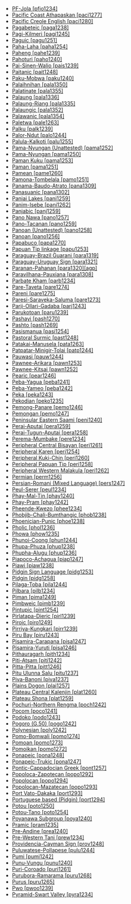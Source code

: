 - [PF-Jola [pfjo1234]](tree/atla1278/nort3146/cent2230/bakk1238/nucl1345/fhjo1234/pfjo1234/pfjola.pfjo1234.ini)
- [Pacific Coast Athapaskan [paci1277]](tree/atha1245/atha1246/atha1247/paci1277/pacificcoastathapaskan.paci1277.ini)
- [Pacific Creole English [paci1280]](tree/indo1319/germ1287/nort3152/west2793/nort3175/angl1264/angl1265/merc1242/macr1271/paci1280/pacificcreoleenglish.paci1280.ini)
- [Pagabeteic [paga1238]](tree/atla1278/volt1241/benu1247/bant1294/sout3152/narr1281/abab1240/oldb1234/midd1348/late1250/paga1238/pagabeteic.paga1238.ini)
- [Pagi-Kilmeri [pagi1245]](tree/bord1247/bewa1242/pagi1245/pagikilmeri.pagi1245.ini)
- [Paguic [pagu1251]](tree/nort2923/nort2924/main1282/kaor1242/pagu1251/paguic.pagu1251.ini)
- [Paha-Laha [paha1254]](tree/taik1256/kada1291/sout3143/paha1254/pahalaha.paha1254.ini)
- [Paheng [pahe1239]](tree/hmon1336/hmon1337/pahe1239/paheng.pahe1239.ini)
- [Pahoturi [paho1240]](tree/paho1240/pahoturi.paho1240.ini)
- [Pai-Sinen-Walio [pais1239]](tree/wali1264/pais1239/paisinenwalio.pais1239.ini)
- [Paitanic [pait1248]](tree/aust1307/nucl1752/mala1545/nort3253/sout3154/grea1293/pait1248/paitanic.pait1248.ini)
- [Paku-Mobwa [paku1240]](tree/sino1245/kare1337/sout1554/paku1240/pakumobwa.paku1240.ini)
- [Palaihnihan [pala1350]](tree/pala1350/palaihnihan.pala1350.ini)
- [Palatinate [pala1355]](tree/indo1319/germ1287/nort3152/west2793/fran1268/high1287/pala1355/palatinate.pala1355.ini)
- [Palaung [pala1336]](tree/aust1305/khas1273/pala1352/west2791/pala1336/palaung.pala1336.ini)
- [Palaung-Riang [pala1335]](tree/aust1305/khas1273/pala1352/pala1335/palaungriang.pala1335.ini)
- [Palaungic [pala1352]](tree/aust1305/khas1273/pala1352/palaungic.pala1352.ini)
- [Palawanic [pala1354]](tree/aust1307/nucl1752/mala1545/grea1284/pala1354/palawanic.pala1354.ini)
- [Paletwa [pale1263]](tree/sino1245/kuki1245/kuki1246/peri1260/sout3160/pale1263/paletwa.pale1263.ini)
- [Palku [palk1239]](tree/pama1250/karn1253/palk1239/palku.palk1239.ini)
- [Palor-Ndut [palo1244]](tree/atla1278/nort3146/nort3148/cang1245/palo1244/palorndut.palo1244.ini)
- [Palula-Kalkoti [palu1255]](tree/indo1319/indo1320/indo1321/indo1324/shin1270/west2860/palu1255/palulakalkoti.palu1255.ini)
- [Pama-Nyungan (Unattested) [pama1252]](tree/unat1236/pama1252/pamanyunganunattested.pama1252.ini)
- [Pama-Nyungan [pama1250]](tree/pama1250/pamanyungan.pama1250.ini)
- [Paman Kuku [pama1253]](tree/pama1250/pama1251/comp1236/wika1239/kuku1276/kuku1277/pama1253/pamankuku.pama1253.ini)
- [Paman [pama1251]](tree/pama1250/pama1251/paman.pama1251.ini)
- [Pamean [pame1260]](tree/otom1299/west2783/otop1241/otop1242/pame1260/pamean.pame1260.ini)
- [Pamona-Tombelala [pamo1251]](tree/aust1307/nucl1752/mala1545/cele1242/kail1255/kail1253/nort2898/pamo1251/pamonatombelala.pamo1251.ini)
- [Panama-Baudo-Atrato [pana1309]](tree/choc1280/embe1258/atra1235/pana1309/panamabaudoatrato.pana1309.ini)
- [Panasuanic [pana1302]](tree/aust1307/nucl1752/mala1545/sout2923/seko1241/pana1302/panasuanic.pana1302.ini)
- [Paniai Lakes [pani1259]](tree/nucl1709/pani1259/paniailakes.pani1259.ini)
- [Panim-Isebe [pani1262]](tree/nucl1709/mada1298/croi1234/mabu1247/gumm1240/pani1262/panimisebe.pani1262.ini)
- [Panjabic [panj1259]](tree/indo1319/indo1320/indo1321/indo1324/sind1278/lahn1241/panj1259/panjabic.panj1259.ini)
- [Pano Nawa [pano1257]](tree/pano1259/pano1256/main1279/pano1257/panonawa.pano1257.ini)
- [Pano-Tacanan [pano1259]](tree/pano1259/panotacanan.pano1259.ini)
- [Panoan (Unattested) [pano1258]](tree/unat1236/pano1258/panoanunattested.pano1258.ini)
- [Panoan [pano1256]](tree/pano1259/pano1256/panoan.pano1256.ini)
- [Papabuco [papa1270]](tree/otom1299/east2557/popo1292/zapo1436/zapo1437/papa1270/papabuco.papa1270.ini)
- [Papuan Tip linkage [papu1253]](tree/aust1307/nucl1752/mala1545/cent2237/east2712/ocea1241/west2818/papu1253/papuantiplinkage.papu1253.ini)
- [Paraguay-Brazil Guarani [para1319]](tree/tupi1275/mawe1252/awet1245/tupi1276/tupi1277/tupi1282/para1319/paraguaybrazilguarani.para1319.ini)
- [Paraguay-Uruguay Sign [para1321]](tree/sign1238/sign1237/para1321/paraguayuruguaysign.para1321.ini)
- [Paranan-Pahanan [para1320][agp]](tree/aust1307/nucl1752/mala1545/nort3238/nort3187/nucl1755/para1320/parananpahanan.para1320.ini)
- [Paravilhana-Pauxiana [para1308]](tree/cari1283/vene1261/mapo1244/para1308/paravilhanapauxiana.para1308.ini)
- [Parbate Kham [parb1234]](tree/sino1245/hima1249/maha1306/kham1285/kham1286/parb1234/parbatekham.parb1234.ini)
- [Pare-Taveta [pare1274]](tree/atla1278/volt1241/benu1247/bant1294/sout3152/narr1281/east2731/nort3203/nort3209/pare1274/paretaveta.pare1274.ini)
- [Pareni [pare1275]](tree/araw1281/nort2990/alto1249/pare1275/pareni.pare1275.ini)
- [Paresi-Saraveka-Saluma [pare1273]](tree/araw1281/cent2226/pare1273/paresisaravekasaluma.pare1273.ini)
- [Parji-Ollari-Gadaba [parj1243]](tree/drav1251/cent2227/parj1243/parjiollarigadaba.parj1243.ini)
- [Parukotoan [paru1239]](tree/cari1283/paru1239/parukotoan.paru1239.ini)
- [Pashayi [pash1270]](tree/indo1319/indo1320/indo1321/indo1324/pash1270/pashayi.pash1270.ini)
- [Pashto [pash1269]](tree/indo1319/indo1320/iran1269/east2704/sout3156/pash1269/pashto.pash1269.ini)
- [Pasismanua [pasi1254]](tree/aust1307/nucl1752/mala1545/cent2237/east2712/ocea1241/west2818/nort3206/nger1241/viti1243/sout2874/araw1269/pasi1254/pasismanua.pasi1254.ini)
- [Pastoral Surmic [past1248]](tree/surm1244/sout2836/sout2837/past1248/pastoralsurmic.past1248.ini)
- [Patakai-Manusela [pata1263]](tree/aust1307/nucl1752/mala1545/cent2237/cent2245/cent2254/east2466/nunu1252/pata1263/patakaimanusela.pata1263.ini)
- [Patpatar-Minigir-Tolai [patp1244]](tree/aust1307/nucl1752/mala1545/cent2237/east2712/ocea1241/west2818/meso1253/newi1242/stge1234/labe1241/patp1244/patpatarminigirtolai.patp1244.ini)
- [Pauwasi [pauw1244]](tree/pauw1244/pauwasi.pauw1244.ini)
- [Pawnee-Arikara [pawn1253]](tree/cadd1255/nort2950/pawn1252/pawn1253/pawneearikara.pawn1253.ini)
- [Pawnee-Kitsai [pawn1252]](tree/cadd1255/nort2950/pawn1252/pawneekitsai.pawn1252.ini)
- [Pearic [pear1246]](tree/aust1305/pear1246/pearic.pear1246.ini)
- [Peba-Yagua [peba1241]](tree/peba1241/pebayagua.peba1241.ini)
- [Peba-Yameo [peba1242]](tree/peba1241/peba1242/pebayameo.peba1242.ini)
- [Peka [peka1243]](tree/nucl1709/mada1298/raic1241/peka1243/peka.peka1243.ini)
- [Pekodian [peko1235]](tree/cari1283/peko1235/pekodian.peko1235.ini)
- [Pemong-Panare [pemo1246]](tree/cari1283/vene1261/pemo1246/pemongpanare.pemo1246.ini)
- [Pemongan [pemo1247]](tree/cari1283/vene1261/pemo1246/pemo1247/pemongan.pemo1247.ini)
- [Peninsular Eastern Saami [peni1240]](tree/ural1272/saam1281/east2324/peni1240/peninsulareasternsaami.peni1240.ini)
- [Perai-Aputai [pera1259]](tree/aust1307/nucl1752/mala1545/cent2237/cent2245/timo1259/nort3194/weta1245/pera1258/pera1259/peraiaputai.pera1259.ini)
- [Perai-Tugun-Aputai [pera1258]](tree/aust1307/nucl1752/mala1545/cent2237/cent2245/timo1259/nort3194/weta1245/pera1258/peraitugunaputai.pera1258.ini)
- [Perema-Mumbake [pere1234]](tree/atla1278/volt1241/nort3149/adam1258/adam1259/samb1322/samb1323/leko1246/samb1324/pere1234/peremamumbake.pere1234.ini)
- [Peripheral Central Bisayan [peri1261]](tree/aust1307/nucl1752/mala1545/grea1284/cent2246/bisa1268/cent2263/peri1261/peripheralcentralbisayan.peri1261.ini)
- [Peripheral Karen [peri1254]](tree/sino1245/kare1337/peri1254/peripheralkaren.peri1254.ini)
- [Peripheral Kuki-Chin [peri1260]](tree/sino1245/kuki1245/kuki1246/peri1260/peripheralkukichin.peri1260.ini)
- [Peripheral Papuan Tip [peri1258]](tree/aust1307/nucl1752/mala1545/cent2237/east2712/ocea1241/west2818/papu1253/peri1258/peripheralpapuantip.peri1258.ini)
- [Peripheral Western Malakula [peri1262]](tree/aust1307/nucl1752/mala1545/cent2237/east2712/ocea1241/nort3195/cent2269/mala1539/peri1262/peripheralwesternmalakula.peri1262.ini)
- [Permian [perm1256]](tree/ural1272/perm1256/permian.perm1256.ini)
- [Persian-Romani (Mixed Language) [pers1247]](tree/mixe1287/pers1247/persianromanimixedlanguage.pers1247.ini)
- [Peul-Serer [peul1234]](tree/atla1278/nort3146/nort3148/peul1234/peulserer.peul1234.ini)
- [Phay-Mal-Tin [phay1240]](tree/aust1305/khmu1236/phay1242/phay1240/phaymaltin.phay1240.ini)
- [Phay-Pram [phay1242]](tree/aust1305/khmu1236/phay1242/phaypram.phay1242.ini)
- [Pheende-Kwezo [phee1234]](tree/atla1278/volt1241/benu1247/bant1294/sout3152/narr1281/cent2260/njil1234/nort3257/mbal1259/holu1246/phee1234/pheendekwezo.phee1234.ini)
- [Phobjib-Chali-Bumthangic [phob1238]](tree/sino1245/bodi1256/bodi1257/tsha1246/east1469/main1269/phob1238/phobjibchalibumthangic.phob1238.ini)
- [Phoenician-Punic [phoe1238]](tree/afro1255/semi1276/west2786/cent2236/nort3165/cana1267/phoe1238/phoenicianpunic.phoe1238.ini)
- [Pholic [phol1236]](tree/sino1245/burm1265/lolo1265/lolo1267/nili1235/sout3212/rive1256/upri1239/phol1236/pholic.phol1236.ini)
- [Phowa [phow1235]](tree/sino1245/burm1265/lolo1265/lolo1267/nili1235/sout3212/high1272/phow1235/phowa.phow1235.ini)
- [Phunoi-Coong [phun1244]](tree/sino1245/burm1265/lolo1265/lolo1267/hani1249/biso1244/biso1241/phun1244/phunoicoong.phun1244.ini)
- [Phupa-Phuza [phup1238]](tree/sino1245/burm1265/lolo1265/lolo1267/nili1235/sout3212/rive1256/down1239/phup1238/phupaphuza.phup1238.ini)
- [Phupha-Alugu [phup1236]](tree/sino1245/burm1265/lolo1265/lolo1267/nili1235/sout3212/rive1256/down1239/phup1236/phuphaalugu.phup1236.ini)
- [Piapoco-Achagua [piap1247]](tree/araw1281/nort2990/inla1264/japu1236/nucl1764/piap1247/piapocoachagua.piap1247.ini)
- [Piawi [piaw1238]](tree/piaw1238/piawi.piaw1238.ini)
- [Pidgin Sign Language [pidg1253]](tree/sign1238/pidg1253/pidginsignlanguage.pidg1253.ini)
- [Pidgin [pidg1258]](tree/pidg1258/pidgin.pidg1258.ini)
- [Pilaga-Toba [pila1244]](tree/guai1249/guai1250/qomm1235/pila1244/pilagatoba.pila1244.ini)
- [Pilbara [pilb1234]](tree/pama1250/sout3134/pilb1234/pilbara.pilb1234.ini)
- [Piman [pima1249]](tree/utoa1244/sout3136/tepi1240/pima1249/piman.pima1249.ini)
- [Pimbweic [pimb1239]](tree/atla1278/volt1241/benu1247/bant1294/sout3152/narr1281/east2731/corr1234/mwik1239/mwik1240/rung1261/rung1262/pimb1239/pimbweic.pimb1239.ini)
- [Pintupic [pint1254]](tree/pama1250/dese1234/wati1241/pint1254/pintupic.pint1254.ini)
- [Pirlatapa-Dieric [pirl1239]](tree/pama1250/karn1253/cent2016/west2438/pirl1239/pirlatapadieric.pirl1239.ini)
- [Piroic [piro1249]](tree/araw1281/sout3131/puru1265/piro1249/piroic.piro1249.ini)
- [Pirriya-Kungkari [pirr1239]](tree/pama1250/karn1253/pirr1239/pirriyakungkari.pirr1239.ini)
- [Piru Bay [piru1243]](tree/aust1307/nucl1752/mala1545/cent2237/cent2245/cent2254/east2466/nunu1252/piru1243/pirubay.piru1243.ini)
- [Pisamira-Carapana [pisa1247]](tree/tuca1253/east2698/east2702/east2708/pisa1246/pisa1247/pisamiracarapana.pisa1247.ini)
- [Pisamira-Yuruti [pisa1246]](tree/tuca1253/east2698/east2702/east2708/pisa1246/pisamirayuruti.pisa1246.ini)
- [Pithauragarh [pith1234]](tree/sino1245/bodi1256/tibe1275/east2777/pith1234/pithauragarh.pith1234.ini)
- [Piti-Atsam [piti1242]](tree/atla1278/volt1241/benu1247/kain1275/cent2242/basa1288/east2404/piti1242/pitiatsam.piti1242.ini)
- [Pitta-Pitta [pitt1246]](tree/pama1250/karn1253/palk1239/pitt1246/pittapitta.pitt1246.ini)
- [Pitu Ulunna Salu [pitu1237]](tree/aust1307/nucl1752/mala1545/sout2923/nort2894/pitu1237/pituulunnasalu.pitu1237.ini)
- [Piva-Banoni [piva1237]](tree/aust1307/nucl1752/mala1545/cent2237/east2712/ocea1241/west2818/meso1253/newi1242/stge1234/nort3225/piva1237/pivabanoni.piva1237.ini)
- [Plains Dogon [plai1257]](tree/dogo1299/plai1257/plainsdogon.plai1257.ini)
- [Plateau Central Kalenjin [plat1260]](tree/nilo1247/sout2830/kale1246/cent2293/plat1260/plateaucentralkalenjin.plat1260.ini)
- [Plateau Shona [plat1259]](tree/atla1278/volt1241/benu1247/bant1294/sout3152/narr1281/east2731/shon1250/core1255/plat1259/plateaushona.plat1259.ini)
- [Pochuri-Northern Rengma [poch1242]](tree/sino1245/kuki1245/naga1409/anga1312/anga1286/poch1242/pochurinorthernrengma.poch1242.ini)
- [Pocom [poco1241]](tree/maya1287/core1254/quic1274/grea1276/poco1241/pocom.poco1241.ini)
- [Podoko [podo1243]](tree/afro1255/chad1250/bium1280/nort3156/marg1267/mand1472/podo1243/podoko.podo1243.ini)
- [Pogoro (G.50) [pogo1242]](tree/atla1278/volt1241/benu1247/bant1294/sout3152/narr1281/east2731/pogo1242/pogorog50.pogo1242.ini)
- [Polynesian [poly1242]](tree/aust1307/nucl1752/mala1545/cent2237/east2712/ocea1241/cent2060/east2445/poly1242/polynesian.poly1242.ini)
- [Pomo-Bomwali [pomo1274]](tree/atla1278/volt1241/benu1247/bant1294/sout3152/narr1281/bant1295/maka1323/pomo1274/pomobomwali.pomo1274.ini)
- [Pomoan [pomo1273]](tree/pomo1273/pomoan.pomo1273.ini)
- [Pomoikan [pomo1272]](tree/nucl1709/mada1298/kala1403/sout3148/osum1243/pomo1272/pomoikan.pomo1272.ini)
- [Ponapeic [pona1248]](tree/aust1307/nucl1752/mala1545/cent2237/east2712/ocea1241/micr1243/micr1244/cent2276/west2844/pona1247/pona1248/ponapeic.pona1248.ini)
- [Ponapeic-Trukic [pona1247]](tree/aust1307/nucl1752/mala1545/cent2237/east2712/ocea1241/micr1243/micr1244/cent2276/west2844/pona1247/ponapeictrukic.pona1247.ini)
- [Pontic-Cappadocian Greek [pont1257]](tree/indo1319/grae1234/gree1276/atti1238/koin1234/pont1257/ponticcappadociangreek.pont1257.ini)
- [Popoloca-Zapotecan [popo1292]](tree/otom1299/east2557/popo1292/popolocazapotecan.popo1292.ini)
- [Popolocan [popo1294]](tree/otom1299/east2557/popo1292/popo1293/choc1278/popo1294/popolocan.popo1294.ini)
- [Popolocan-Mazatecan [popo1293]](tree/otom1299/east2557/popo1292/popo1293/popolocanmazatecan.popo1293.ini)
- [Port Vato-Dakaka [port1293]](tree/aust1307/nucl1752/mala1545/cent2237/east2712/ocea1241/nort3195/cent2269/ambr1240/port1292/port1293/portvatodakaka.port1293.ini)
- [Portuguese based (Pidgin) [port1294]](tree/pidg1258/port1294/portuguesebasedpidgin.port1294.ini)
- [Potou [poto1250]](tree/atla1278/volt1241/kwav1236/nyoa1234/poto1254/poto1250/potou.poto1250.ini)
- [Potou-Tano [poto1254]](tree/atla1278/volt1241/kwav1236/nyoa1234/poto1254/potoutano.poto1254.ini)
- [Poyanawa Subgroup [poya1240]](tree/pano1259/pano1256/main1279/pano1257/poya1240/poyanawasubgroup.poya1240.ini)
- [Pramic [pram1235]](tree/aust1305/khmu1236/phay1242/pram1235/pramic.pram1235.ini)
- [Pre-Andine [prea1240]](tree/araw1281/sout3131/prea1240/preandine.prea1240.ini)
- [Pre-Western Tani [prew1234]](tree/sino1245/macr1268/tani1259/prew1234/prewesterntani.prew1234.ini)
- [Providencia-Cayman Sign [prov1248]](tree/sign1238/vill1244/prov1248/providenciacaymansign.prov1248.ini)
- [Puluwatese-Pollapese [pulu1244]](tree/aust1307/nucl1752/mala1545/cent2237/east2712/ocea1241/micr1243/micr1244/cent2276/west2844/pona1247/truk1243/nucl1749/cent2290/east2764/pulu1244/puluwatesepollapese.pulu1244.ini)
- [Pumi [pumi1242]](tree/sino1245/burm1265/naqi1236/qian1263/pumi1242/pumi.pumi1242.ini)
- [Punu-Vungu [punu1240]](tree/atla1278/volt1241/benu1247/bant1294/sout3152/narr1281/cent2260/sira1268/sang1341/sira1269/punu1240/punuvungu.punu1240.ini)
- [Puri-Coroado [puri1261]](tree/puri1261/puricoroado.puri1261.ini)
- [Purubora-Ramarama [puru1268]](tree/tupi1275/puru1268/puruboraramarama.puru1268.ini)
- [Purus [puru1265]](tree/araw1281/sout3131/puru1265/purus.puru1265.ini)
- [Pwo [pwoo1239]](tree/sino1245/kare1337/peri1254/pwoo1239/pwo.pwoo1239.ini)
- [Pyramid-Swart Valley [pyra1234]](tree/nucl1709/dani1287/cent2233/pyra1234/pyramidswartvalley.pyra1234.ini)
